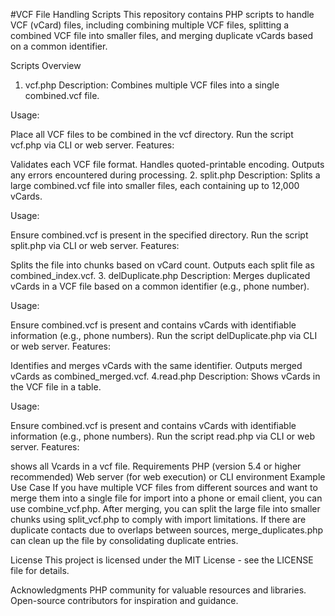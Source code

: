 #VCF File Handling Scripts
This repository contains PHP scripts to handle VCF (vCard) files, including combining multiple VCF files, splitting a combined VCF file into smaller files, and merging duplicate vCards based on a common identifier.

Scripts Overview
1. vcf.php
Description: Combines multiple VCF files into a single combined.vcf file.

Usage:

Place all VCF files to be combined in the vcf directory.
Run the script vcf.php via CLI or web server.
Features:

Validates each VCF file format.
Handles quoted-printable encoding.
Outputs any errors encountered during processing.
2. split.php
Description: Splits a large combined.vcf file into smaller files, each containing up to 12,000 vCards.

Usage:

Ensure combined.vcf is present in the specified directory.
Run the script split.php via CLI or web server.
Features:

Splits the file into chunks based on vCard count.
Outputs each split file as combined_index.vcf.
3. delDuplicate.php
Description: Merges duplicated vCards in a VCF file based on a common identifier (e.g., phone number).

Usage:

Ensure combined.vcf is present and contains vCards with identifiable information (e.g., phone numbers).
Run the script delDuplicate.php via CLI or web server.
Features:

Identifies and merges vCards with the same identifier.
Outputs merged vCards as combined_merged.vcf.
4.read.php
Description: Shows vCards in the VCF file in a table.

Usage:

Ensure combined.vcf is present and contains vCards with identifiable information (e.g., phone numbers).
Run the script read.php via CLI or web server.
Features:

shows all Vcards in a vcf file.
Requirements
PHP (version 5.4 or higher recommended)
Web server (for web execution) or CLI environment
Example Use Case
If you have multiple VCF files from different sources and want to merge them into a single file for import into a phone or email client, you can use combine_vcf.php. After merging, you can split the large file into smaller chunks using split_vcf.php to comply with import limitations. If there are duplicate contacts due to overlaps between sources, merge_duplicates.php can clean up the file by consolidating duplicate entries.

License
This project is licensed under the MIT License - see the LICENSE file for details.

Acknowledgments
PHP community for valuable resources and libraries.
Open-source contributors for inspiration and guidance.
